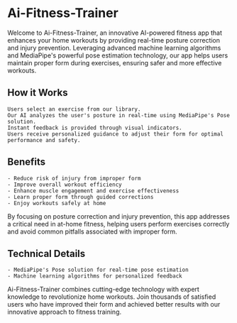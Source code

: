 # Ai-Fitness-Trainer

Welcome to Ai-Fitness-Trainer, an innovative AI-powered fitness app that enhances your home workouts by providing real-time posture correction and injury prevention. Leveraging advanced machine learning algorithms and MediaPipe's powerful pose estimation technology, our app helps users maintain proper form during exercises, ensuring safer and more effective workouts.

## How it Works

    Users select an exercise from our library.
    Our AI analyzes the user's posture in real-time using MediaPipe's Pose solution.
    Instant feedback is provided through visual indicators.
    Users receive personalized guidance to adjust their form for optimal performance and safety.

## Benefits

    - Reduce risk of injury from improper form
    - Improve overall workout efficiency
    - Enhance muscle engagement and exercise effectiveness
    - Learn proper form through guided corrections
    - Enjoy workouts safely at home

By focusing on posture correction and injury prevention, this app addresses a critical need in at-home fitness, helping users perform exercises correctly and avoid common pitfalls associated with improper form.

## Technical Details

    - MediaPipe's Pose solution for real-time pose estimation
    - Machine learning algorithms for personalized feedback

Ai-Fitness-Trainer combines cutting-edge technology with expert knowledge to revolutionize home workouts. Join thousands of satisfied users who have improved their form and achieved better results with our innovative approach to fitness training.